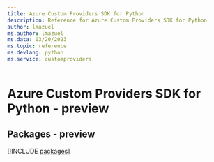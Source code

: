 ```yaml
---
title: Azure Custom Providers SDK for Python
description: Reference for Azure Custom Providers SDK for Python
author: lmazuel
ms.author: lmazuel
ms.data: 03/20/2023
ms.topic: reference
ms.devlang: python
ms.service: customproviders
---
```

# Azure Custom Providers SDK for Python - preview
## Packages - preview
[!INCLUDE [packages](custom-providers-index.md)]